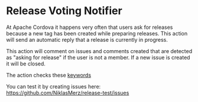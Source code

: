 # Release Voting Notifier

At Apache Cordova it happens very often that users ask for releases because a new tag has been created while preparing releases. This action will send an automatic reply that a release is currently in progress.

This action will comment on issues and comments created that are detected as "asking for release" if the user is not a member. If a new issue is created it will be closed.

The action checks these [keywords](https://github.com/NiklasMerz/release-at-vote-stage/blob/da35b2a6b60728338be59caa2b607fef045419c6/src/main.js#L74)

You can test it by creating issues here: https://github.com/NiklasMerz/release-test/issues

